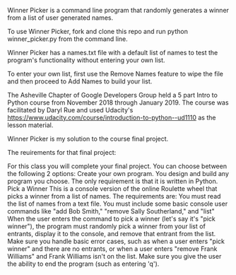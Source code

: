 Winner Picker is a command line program that randomly generates a winner from a list of user generated names.

To use Winner Picker, fork and clone this repo and run python winner_picker.py from the command line.

Winner Picker has a names.txt file with a default list of names to test the program's functionality without entering your own list.

To enter your own list, first use the Remove Names feature to wipe the file and then proceed to Add Names to build your list.



The Asheville Chapter of Google Developers Group held a 5 part Intro to Python course from November 2018 through January 2019. The course was facilitated by Daryl Rue and used Udacity's https://www.udacity.com/course/introduction-to-python--ud1110
as the lesson material.

Winner Picker is my solution to the course final project.

The reuirements for that final project:

For this class you will complete your final project. You can choose between the following 2 options:
Create your own program. You design and build any program you choose. The only requirement is that it is written in Python.
Pick a Winner This is a console version of the online Roulette wheel that picks a winner from a list of names. The requirements are:
You must read the list of names from a text file.
You must include some basic console user commands like "add Bob Smith," "remove Sally Southerland," and "list"
When the user enters the command to pick a winner (let's say it's "pick winner"), the program must randomly pick a winner from your list of entrants, display it to the console, and remove that entrant from the list.
Make sure you handle basic error cases, such as when a user enters "pick winner" and there are no entrants, or when a user enters "remove Frank Williams" and Frank Williams isn't on the list.
Make sure you give the user the ability to end the program (such as entering 'q').
